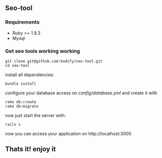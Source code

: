 ## Seo-tool

### Requirements

- Ruby >= 1.9.3
- Mysql


### Get seo tools working working

```
git clone git@github.com:kodify/seo-tool.git
cd seo-tool
```

install all dependencies:
```
bundle install
```

configure your database access on *config/database.yml*
and create it with
```
rake db:create
rake db:migrate
```

now just start the server with:
```
rails s
```

now you can access your application on http://localhost:3000


## Thats it! enjoy it
